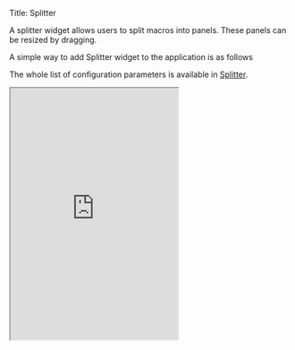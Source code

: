Title: Splitter

A splitter widget allows users to split macros into panels. These panels can be resized by dragging.

A simple way to add Splitter widget to the application is as follows
<script src='http://snippets.ariatemplates.com/snippets/github.com/ariatemplates/documentation-code/snippets/widgets/splitter/Splitter.tpl?tag=wgtSplitter&lang=at&outdent=true' defer></script>

The whole list of configuration parameters is available in [Splitter](http://ariatemplates.com/api/#aria.widgets.CfgBeans:SplitterCfg).

<iframe class='samples' src='http://snippets.ariatemplates.com/samples/github.com/ariatemplates/documentation-code/samples/widgets/splitter/' height="450"></iframe>

